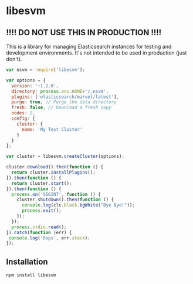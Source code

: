 libesvm
==============

## !!!! DO NOT USE THIS IN PRODUCTION !!!!

This is a library for managing Elasticsearch instances for testing and development environments. It's not intended to be used in production (just don't).

```javascript
var esvm = require('libesvm');

var options = {
  version: '~1.2.0',
  directory: process.env.HOME+'/.esvm',
  plugins: ['elasticsearch/marvel/latest'],
  purge: true, // Purge the data directory
  fresh: false, // Download a fresh copy
  nodes: 2,
  config: {
    cluster: {
      name: 'My Test Cluster'
    }
  }
};

var cluster = libesvm.createCluster(options);

cluster.download().then(function () {
  return cluster.installPlugins();
}).then(function () {
  return cluster.start(); 
}).then(function () {
  process.on('SIGINT', function () {
    cluster.shutdown().then(function () {
      console.log(clc.black.bgWhite("Bye Bye!"));
      process.exit();
    });
  });
  process.stdin.read();
}).catch(function (err) {
 console.log('Oops', err.stack);
});
```

## Installation

```
npm install libesvm
```
